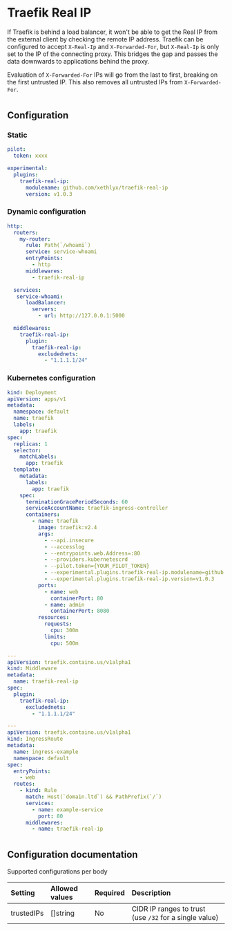# Traefik Real IP

If Traefik is behind a load balancer, it won't be able to get the Real IP from the external client by checking the remote IP address. Traefik can be configured to accept `X-Real-Ip` and `X-Forwarded-For`, but `X-Real-Ip` is only set to the IP of the connecting proxy. This bridges the gap and passes the data downwards to applications behind the proxy.

Evaluation of `X-Forwarded-For` IPs will go from the last to first, breaking on the first untrusted IP. This also removes all untrusted IPs from `X-Forwarded-For`.

#
## Configuration

### Static

```yaml
pilot:
  token: xxxx

experimental:
  plugins:
    traefik-real-ip:
      modulename: github.com/xethlyx/traefik-real-ip
      version: v1.0.3
```

### Dynamic configuration

```yaml
http:
  routers:
    my-router:
      rule: Path(`/whoami`)
      service: service-whoami
      entryPoints:
        - http
      middlewares:
        - traefik-real-ip

  services:
   service-whoami:
      loadBalancer:
        servers:
          - url: http://127.0.0.1:5000

  middlewares:
    traefik-real-ip:
      plugin:
        traefik-real-ip:
          excludednets:
            - "1.1.1.1/24"
```

### Kubernetes configuration

```yaml
kind: Deployment
apiVersion: apps/v1
metadata:
  namespace: default
  name: traefik
  labels:
    app: traefik
spec:
  replicas: 1
  selector:
    matchLabels:
      app: traefik
  template:
    metadata:
      labels:
        app: traefik
    spec:
      terminationGracePeriodSeconds: 60
      serviceAccountName: traefik-ingress-controller
      containers:
        - name: traefik
          image: traefik:v2.4
          args:
            - --api.insecure
            - --accesslog
            - --entrypoints.web.Address=:80
            - --providers.kubernetescrd
            - --pilot.token={YOUR_PILOT_TOKEN}
            - --experimental.plugins.traefik-real-ip.modulename=github.com/soulbalz/traefik-real-ip
            - --experimental.plugins.traefik-real-ip.version=v1.0.3
          ports:
            - name: web
              containerPort: 80
            - name: admin
              containerPort: 8080
          resources:
            requests:
              cpu: 300m
            limits:
              cpu: 500m

---
apiVersion: traefik.containo.us/v1alpha1
kind: Middleware
metadata:
  name: traefik-real-ip
spec:
  plugin:
    traefik-real-ip:
      excludednets:
        - "1.1.1.1/24"

---
apiVersion: traefik.containo.us/v1alpha1
kind: IngressRoute
metadata:
  name: ingress-example
  namespace: default
spec:
  entryPoints:
    - web
  routes:
    - kind: Rule
      match: Host(`domain.ltd`) && PathPrefix(`/`)
      services:
        - name: example-service
          port: 80
      middlewares:
        - name: traefik-real-ip
```

#
## Configuration documentation

Supported configurations per body

| Setting           | Allowed values      | Required    | Description |
| :--               | :--                 | :--         | :--         |
| trustedIPs        | []string            | No          | CIDR IP ranges to trust (use `/32` for a single value) |

#